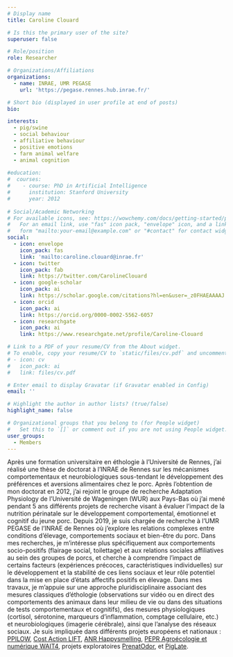 ```yaml
---
# Display name
title: Caroline Clouard

# Is this the primary user of the site?
superuser: false

# Role/position
role: Researcher

# Organizations/Affiliations
organizations:
  - name: INRAE, UMR PEGASE
    url: 'https://pegase.rennes.hub.inrae.fr/'

# Short bio (displayed in user profile at end of posts)
bio: 

interests:
  - pig/swine
  - social behaviour
  - affiliative behaviour
  - positive emotions
  - farm animal welfare
  - animal cognition
  
#education:
#  courses:
#    - course: PhD in Artificial Intelligence
#      institution: Stanford University
#      year: 2012
 
# Social/Academic Networking
# For available icons, see: https://wowchemy.com/docs/getting-started/page-builder/#icons
#   For an email link, use "fas" icon pack, "envelope" icon, and a link in the
#   form "mailto:your-email@example.com" or "#contact" for contact widget.
social:
  - icon: envelope
    icon_pack: fas
    link: 'mailto:caroline.clouard@inrae.fr'
  - icon: twitter
    icon_pack: fab
    link: https://twitter.com/CarolineClouard
  - icon: google-scholar
    icon_pack: ai
    link: https://scholar.google.com/citations?hl=en&user=_z0FHAEAAAAJ
  - icon: orcid
    icon_pack: ai
    link: https://orcid.org/0000-0002-5562-6057
  - icon: researchgate
    icon_pack: ai
    link: https://www.researchgate.net/profile/Caroline-Clouard

# Link to a PDF of your resume/CV from the About widget.
# To enable, copy your resume/CV to `static/files/cv.pdf` and uncomment the lines below.
# - icon: cv
#   icon_pack: ai
#   link: files/cv.pdf

# Enter email to display Gravatar (if Gravatar enabled in Config)
email: ''

# Highlight the author in author lists? (true/false)
highlight_name: false

# Organizational groups that you belong to (for People widget)
#   Set this to `[]` or comment out if you are not using People widget.
user_groups:
  - Members
---
```

  
Après une formation universitaire en éthologie à l’Université de Rennes, j’ai réalisé une thèse de doctorat à l’INRAE de Rennes sur les mécanismes comportementaux et neurobiologiques sous-tendant le développement des préférences et aversions alimentaires chez le porc. Après l’obtention de mon doctorat en 2012, j’ai rejoint le groupe de recherche Adaptation Physiology de l’Université de Wageningen (WUR) aux Pays-Bas où j’ai mené pendant 5 ans différents projets de recherche visant à évaluer l’impact de la nutrition périnatale sur le développement comportemental, émotionnel et cognitif du jeune porc. Depuis 2019, je suis chargée de recherche à l’UMR PEGASE de l’INRAE de Rennes où j’explore les relations complexes entre conditions d’élevage, comportements sociaux et bien-être du porc. Dans mes recherches, je m’intéresse plus spécifiquement aux comportements socio-positifs (flairage social, toilettage) et aux relations sociales affiliatives au sein des groupes de porcs, et cherche à comprendre l’impact de certains facteurs (expériences précoces, caractéristiques individuelles) sur le développement et la stabilité de ces liens sociaux et leur rôle potentiel dans la mise en place d’états affectifs positifs en élevage. Dans mes travaux, je m’appuie sur une approche pluridisciplinaire associant des mesures classiques d’éthologie (observations sur vidéo ou en direct des comportements des animaux dans leur milieu de vie ou dans des situations de tests comportementaux et cognitifs), des mesures physiologiques (cortisol, sérotonine, marqueurs d’inflammation, comptage cellulaire, etc.) et neurobiologiques (imagerie cérébrale), ainsi que l’analyse des réseaux sociaux. Je suis impliquée dans différents projets européens et nationaux : [PPILOW](https://www.ppilow.eu/), [Cost Action LIFT](https://liftanimalwelfare.eu/), [ANR Happysmelling](https://anr.fr/Projet-ANR-22-CE20-0036), [PEPR Agroécologie et numérique WAIT4](https://pegase.rennes.hub.inrae.fr/actualites/projet-wait4), projets exploratoires [PrenatOdor](https://sanba.hub.inrae.fr/rubriques-verticales2/nos-actions/projets-exploratoires/prenatodor-projet-exploratoire-2022-2023), et [PigLate](https://sanba.hub.inrae.fr/rubriques-verticales2/nos-actions/projets-exploratoires/piglate-projet-exploratoire-2022-2023).
